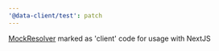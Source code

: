 ```yaml
---
'@data-client/test': patch
---
```


[MockResolver](https://dataclient.io/docs/api/MockResolver) marked as 'client' code for usage with NextJS
